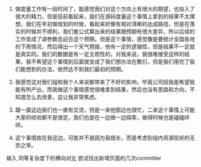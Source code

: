 1. 做度量工作有一段时间了，能感觉我们对这个方向上有很大的期望，也投入了很大的精力，但是目前看起来，我们在源码度量这个事情上拿到的结果不太理想，我们在年初做规划的时候，看起来好像有相对清晰的达成路径，但是在落实的时候并不顺利，我们套公式算出来的结果跟预期有很大差异，所以后续的工作变成了调参数去迎合这个预期。但是这个事情，感觉像是要统计全国各地的下雨情况，然后得出一个天气预报，他有一定的逻辑性，但是结果不一定就是真实的。我们的数据是有一定主观性的，对我来说，我很难接受这样的结果，我不希望这个事情到后面就变成了我们想办法在敷衍，但是我们用完了我们能想到的办法，依然达不到我们最初的预期。

2. 我感觉这对我们组和我个人来说都带来了不好的影响，毕竟公司招我是希望我能有所产出，而我做这个事情感觉很难拿到结果，然后也没有思路和方向，不知道怎么去改善，这让我非常焦虑。

3. 跟一晨这边我们也一直有交流，但是一来他那边也很忙，二来这个事情上可能大家的经验都不是很足，我们也是在一边做一边探索，做得时候也是磕磕绊绊。

4. 这个事情放在我这边，可能并不是因为我擅长，而是考虑到组内资源现状的无奈之举。


输入
  同等复杂度下的横向对比
  尝试找出新增页面的几次committer